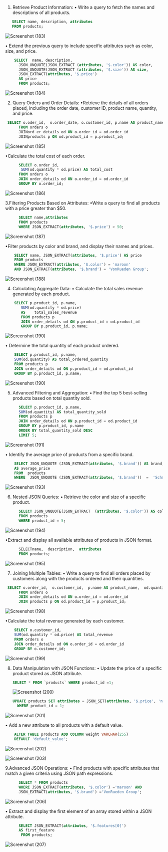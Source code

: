 1. Retrieve Product Information: 
  • Write a query to fetch the names and descriptions of all products.
```sql
   SELECT name, description, attributes
   FROM products;
```

![Screenshot (183)](https://github.com/junmerbanquil/ITBAN2-ACT1/assets/115603900/79c8b9ab-646b-4e0e-8c68-7e38dd9b008a)

  • Extend the previous query to include specific attributes such as color, size, and price. 
```sql
    SELECT  name, description, 
      JSON_UNQUOTE(JSON_EXTRACT (attributes, '$.color')) AS color,
      JSON_UNQUOTE(JSON_EXTRACT (attributes, '$.size')) AS size,
      JSON_EXTRACT(attributes, '$.price') 
      AS price
      FROM products;
```
![Screenshot (184)](https://github.com/junmerbanquil/ITBAN2-ACT1/assets/115603900/ada9bc98-aef2-472e-9d04-5383695dc6f4)


2. Query Orders 
and Order Details: 
  •Retrieve the details of all orders placed, including the order date, customer ID, product name, quantity, and price.
```sql
 SELECT o.oder_id,  o.order_date, o.customer_id, p.name AS product_name od.quantity  od.price
      FROM orders o
      JOINord er_details od ON o.order_id = od.order_id
      JOINproducts p ON od.product_id = p.product_id;
  ```
![Screenshot (185)](https://github.com/junmerbanquil/ITBAN2-ACT1/assets/115603900/3f70b4bb-3e1a-4f34-a796-529583049e7e)


  •Calculate the total cost of each order. 
```sql
      SELECT o.order_id,
       SUM(od.quantity * od.price) AS total_cost
      FROM orders o
      JOIN order_details od ON o.order_id = od.order_id
      GROUP BY o.order_id;
```
![Screenshot (186)](https://github.com/junmerbanquil/ITBAN2-ACT1/assets/115603900/6f30617b-bf22-4b70-8753-98ec14b802a4)

      
3.Filtering Products Based on Attributes: 
  •Write a query to find all products with a price greater than $50. 
```sql
      SELECT name,attributes
      FROM products
      WHERE JSON_EXTRACT(attributes, '$.price') > 50;
  ```
![Screenshot (187)](https://github.com/junmerbanquil/ITBAN2-ACT1/assets/115603900/1fe248de-03aa-4cf9-94d9-1ba24ff36fe8)

  •Filter products by color and brand, and display their names and prices. 
  ```sql
      SELECT name, JSON_EXTRACT(attributes, '$.price') AS price
      FROM products
      WHERE JSON_EXTRACT(attributes, '$.color') = 'maroon' 
      AND JSON_EXTRACT(attributes, '$.brand') = 'VonRueden Group';
```
![Screenshot (188)](https://github.com/junmerbanquil/ITBAN2-ACT1/assets/115603900/0abfd045-1e9e-4966-8fbd-311c5ccdff38)



4. Calculating Aggregate Data: 
   • Calculate the total sales revenue generated by each product. 
```sql
    SELECT p.product_id, p.name,
       SUM(od.quantity * od.price)
       AS    total_sales_revenue
       FROM products p
       JOIN order_details od ON p.product_id = od.product_id
       GROUP BY p.product_id, p.name;
   ```
![Screenshot (190)](https://github.com/junmerbanquil/ITBAN2-ACT1/assets/115603900/a14ffaf5-2adb-4c77-90d2-439b80497ad5)

  • Determine the total quantity of each product ordered. 
  ```sql
      SELECT p.product_id, p.name,
      SUM(od.quantity) AS total_ordered_quantity
      FROM products p
      JOIN order_details od ON p.product_id = od.product_id
      GROUP BY p.product_id, p.name;
```
![Screenshot (190)](https://github.com/junmerbanquil/ITBAN2-ACT1/assets/115603900/853efd8b-e06a-4e7f-8462-686321bc074e)


5. Advanced Filtering and Aggregation: 
  • Find the top 5 best-selling products based on total quantity sold.
```sql
      SELECT p.product_id, p.name,
      SUM(od.quantity) AS total_quantity_sold
      FROM products p
      JOIN order_details od ON p.product_id = od.product_id
      GROUP BY p.product_id, p.name
      ORDER BY total_quantity_sold DESC
      LIMIT 5;
```
![Screenshot (191)](https://github.com/junmerbanquil/ITBAN2-ACT1/assets/115603900/5ea4f2bf-ed49-4f6f-9459-529cac95a576)

  • Identify the average price of products from a specific brand.
  ```sql
      SELECT JSON_UNQUOTE (JSON_EXTRACT(attributes, '$.brand')) AS brand, AVG(JSON_EXTRACT(attributes, '$.price')) 
      AS average_price
      FROM  products
      WHERE  JSON_UNQUOTE (JSON_EXTRACT(attributes, '$.brand'))  =  'Schmitt, Turcotte and Cruickshank';
  
```

![Screenshot (193)](https://github.com/junmerbanquil/ITBAN2-ACT1/assets/115603900/bdd2f79a-8284-4da1-bf0a-cbcba7afdb94)

6.	Nested JSON Queries: 
  •	Retrieve the color and size of a specific product.
```sql
      SELECT JSON_UNQUOTE(JSON_EXTRACT  (attributes, '$.color')) AS color, JSON_UNQUOTE(JSON_EXTRACT(attributes, '$.size')) AS size
      FROM products
      WHERE product_id = 5;
```


![Screenshot (194)](https://github.com/junmerbanquil/ITBAN2-ACT1/assets/115603900/d4d74242-3a59-42be-8816-2e0b57d7f44e)


  •Extract and display all available attributes of products in JSON format.
```sql
      SELECTname,  description,  attributes
      FROM products;
````

![Screenshot (195)](https://github.com/junmerbanquil/ITBAN2-ACT1/assets/115603900/5b9e576b-4790-4e5a-aeb1-edc0611be8aa)

7. Joining Multiple Tables: 
  • Write a query to find all orders placed by customers along with the products ordered and their quantities. 
```sql
 SELECT o.order_id,  o.customer_id,  p.name AS product_name,  od.quantity
      FROM orders o
      JOIN order_details od ON o.order_id = od.order_id
      JOIN products p ON od.product_id = p.product_id;
  ```

![Screenshot (198)](https://github.com/junmerbanquil/ITBAN2-ACT1/assets/115603900/9b072803-81e9-4143-9e54-9c1c06c0b942)


  •Calculate the total revenue generated by each customer. 
  ```sql
      SELECT o.customer_id,
      SUM(od.quantity * od.price) AS total_revenue
      FROM orders o
      JOIN order_details od ON o.order_id = od.order_id
      GROUP BY o.customer_id;
```


![Screenshot (199)](https://github.com/junmerbanquil/ITBAN2-ACT1/assets/115603900/cdb8209b-570f-40fe-b681-c0a28cd9127d)


8. Data Manipulation with JSON Functions: 
  • Update the price of a specific product stored as JSON attribute. 
    ```sql
    SELECT * FROM `products` WHERE product_id =1;
    ```
   ![Screenshot (200)](https://github.com/junmerbanquil/ITBAN2-ACT1/assets/115603900/ac7a1f6a-838e-465e-9a41-99d5f58ad445)


    ```sql
   UPDATE products SET attributes = JSON_SET(attributes, '$.price', 'new_price')
      WHERE product_id = 1;
    ```


![Screenshot (201)](https://github.com/junmerbanquil/ITBAN2-ACT1/assets/115603900/3bb6d6f4-968f-49e2-99bd-780c87a0c7b0)


  • Add a new attribute to all products with a default value. 
  ```sql
      ALTER TABLE products ADD COLUMN weight VARCHAR(255)
      DEFAULT 'default_value';
```

![Screenshot (202)](https://github.com/junmerbanquil/ITBAN2-ACT1/assets/115603900/f2e2a0b2-c8ae-4184-ad5d-1c5f5723f003)

![Screenshot (203)](https://github.com/junmerbanquil/ITBAN2-ACT1/assets/115603900/2863a1a8-9cfd-4507-897d-aa62653b09b2)


9.Advanced JSON Operations: 
  • Find products with specific attributes that match a given criteria using JSON path expressions. 
```sql
      SELECT * FROM products 
      WHERE JSON_EXTRACT(attributes, '$.color') ='maroon' AND
      JSON_EXTRACT(attributes, '$.brand') ='VonRueden Group';
  ```
![Screenshot (206)](https://github.com/junmerbanquil/ITBAN2-ACT1/assets/115603900/d58532fe-c3d0-4434-ac5d-a03aa695bf38)

  • Extract and display the first element of an array stored within a JSON attribute. 
```sql
      SELECT JSON_EXTRACT(attributes, '$.features[0]') 
      AS first_feature
       FROM products;
```
![Screenshot (207)](https://github.com/junmerbanquil/ITBAN2-ACT1/assets/115603900/3a59f441-1126-4015-8c08-53045ef95dec)
